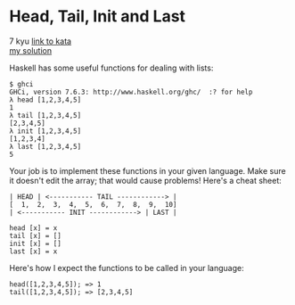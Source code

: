 # Head, Tail, Init and Last
7 kyu
[link to kata](https://www.codewars.com/kata/54592a5052756d5c5d0009c3/train/javascript)
<br>
[my solution](./kata.js)

Haskell has some useful functions for dealing with lists:
```
$ ghci
GHCi, version 7.6.3: http://www.haskell.org/ghc/  :? for help
λ head [1,2,3,4,5]
1
λ tail [1,2,3,4,5]
[2,3,4,5]
λ init [1,2,3,4,5]
[1,2,3,4]
λ last [1,2,3,4,5]
5
```
Your job is to implement these functions in your given language. Make sure it doesn't edit the array; that would cause problems! Here's a cheat sheet:
```
| HEAD | <----------- TAIL ------------> |
[  1,  2,  3,  4,  5,  6,  7,  8,  9,  10]
| <----------- INIT ------------> | LAST |

head [x] = x
tail [x] = []
init [x] = []
last [x] = x
```
Here's how I expect the functions to be called in your language:
```
head([1,2,3,4,5]); => 1
tail([1,2,3,4,5]); => [2,3,4,5]
```